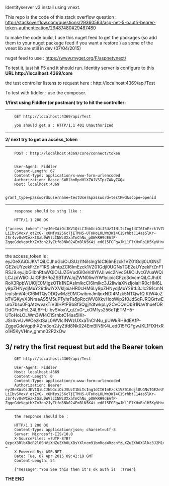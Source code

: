 Identityserver v3 install using vnext.

This repo is the code of this stack overflow question : 
http://stackoverflow.com/questions/29360563/asp-net-5-oauth-bearer-token-authentication/29487480#29487480

to make the code build, I use this nuget feed to get the packages (so add them to your nuget package feed if you want a restore ) as some of the vnext lib are still in dev (07/04/2015)

nuget feed to use : https://www.myget.org/F/aspnetvnext/

To test it, just hit F5 and it should run. Identity server is configure to this **URL  http://localhost:4369/core**

the test controller listens to request here : http://localhost:4369/api/Test

To test with fiddler : use the composer.

**1/first using Fiddler (or postman) try to hit the controller:**


------------------------------------------------------------------

		GET http://localhost:4369/api/Test

		you should get a : HTTP/1.1 401 Unauthorized

				
------------------------------------------------------------------

**2/ next try to get an access_token**

------------------------------------------------------------------

		POST : http://localhost:4369/core/connect/token


		User-Agent: Fiddler
		Content-Length: 67
		Content-Type: application/x-www-form-urlencoded 
		Authorization: Basic SWRlbnRpdHlXZWJVSTpzZWNyZXQ=
		Host: localhost:4369

		grant_type=password&username=testUser&password=testPwd&scope=openid

------------------------------------------------------------------

		response should be sthg like :
		 
		HTTP/1.1 200 OK
		{"access_token":"eyJ0eXAiOiJKV1QiLCJhbGciOiJSUzI1NiIsIng1dCI6ImEzck1VZ01Gdjl0UGNsTGE2eUYzekFrZnF1RSIsImtpZCI6ImEzck1VZ01Gdjl0UGNsTGE2eUYzekFrZnF1RSJ9.eyJjbGllbnRfaWQiOiJJZGVudGl0eVdlYlVJIiwic2NvcGUiOiJvcGVuaWQiLCJzdWIiOiJJIGFtIHRoZSBTdWJqZWN0IiwiYW1yIjoicGFzc3dvcmQiLCJhdXRoX3RpbWUiOjE0MjgzOTk1NDAsImlkcCI6Imlkc3J2IiwiaXNzIjoiaHR0cHM6Ly9pZHNydjMuY29tIiwiYXVkIjoiaHR0cHM6Ly9pZHNydjMuY29tL3Jlc291cmNlcyIsImV4cCI6MTQyODQwMzE0MCwibmJmIjoxNDI4Mzk5NTQwfQ.KtW4uZbTVGKyvX3NraaAS5M5uPTyhrFa5pRccWV8XkvHooWip2f0JdSqPJRQGrtwEuro7bsu0FqAtzwvaxTiV3lHPtPBb8fSQgjYdtwkpLy2CvCQnObB1NaVthuefORDdGFnsPcL24L6F-LiIbvSVoxV_qtZxG-_xOMfys256cTjETMH5-UToHoLOLWm3WI4C1SrhbtC14as5lKr-JSr4vvUvWCezktSaL0WVlcINWzUXxaTnChNu_pUWkRH9dEAfP-ZggeGdeVgpthXZm3on2JyZtfd8Nk024EmBlN5K4i_ed015FGFgwJKL1FlXHxRo1H5KyVHnv_ghmn02P2xOw","expires_in":3600,"token_type":"Bearer"}

------------------------------------------------------------------

the access_token is : eyJ0eXAiOiJKV1QiLCJhbGciOiJSUzI1NiIsIng1dCI6ImEzck1VZ01Gdjl0UGNsTGE2eUYzekFrZnF1RSIsImtpZCI6ImEzck1VZ01Gdjl0UGNsTGE2eUYzekFrZnF1RSJ9.eyJjbGllbnRfaWQiOiJJZGVudGl0eVdlYlVJIiwic2NvcGUiOiJvcGVuaWQiLCJzdWIiOiJJIGFtIHRoZSBTdWJqZWN0IiwiYW1yIjoicGFzc3dvcmQiLCJhdXRoX3RpbWUiOjE0MjgzOTk1NDAsImlkcCI6Imlkc3J2IiwiaXNzIjoiaHR0cHM6Ly9pZHNydjMuY29tIiwiYXVkIjoiaHR0cHM6Ly9pZHNydjMuY29tL3Jlc291cmNlcyIsImV4cCI6MTQyODQwMzE0MCwibmJmIjoxNDI4Mzk5NTQwfQ.KtW4uZbTVGKyvX3NraaAS5M5uPTyhrFa5pRccWV8XkvHooWip2f0JdSqPJRQGrtwEuro7bsu0FqAtzwvaxTiV3lHPtPBb8fSQgjYdtwkpLy2CvCQnObB1NaVthuefORDdGFnsPcL24L6F-LiIbvSVoxV_qtZxG-_xOMfys256cTjETMH5-UToHoLOLWm3WI4C1SrhbtC14as5lKr-JSr4vvUvWCezktSaL0WVlcINWzUXxaTnChNu_pUWkRH9dEAfP-ZggeGdeVgpthXZm3on2JyZtfd8Nk024EmBlN5K4i_ed015FGFgwJKL1FlXHxRo1H5KyVHnv_ghmn02P2xOw



**3/ retry the first request but add the Bearer token**
------------------------------------------------------------------

		GET http://localhost:4369/api/Test

		User-Agent: Fiddler
		Host: localhost:4369
		Content-Length: 0
		Content-Type: application/x-www-form-urlencoded
		Authorization: Bearer eyJ0eXAiOiJKV1QiLCJhbGciOiJSUzI1NiIsIng1dCI6ImEzck1VZ01Gdjl0UGNsTGE2eUYzekFrZnF1RSIsImtpZCI6ImEzck1VZ01Gdjl0UGNsTGE2eUYzekFrZnF1RSJ9.eyJjbGllbnRfaWQiOiJJZGVudGl0eVdlYlVJIiwic2NvcGUiOiJvcGVuaWQiLCJzdWIiOiJJIGFtIHRoZSBTdWJqZWN0IiwiYW1yIjoicGFzc3dvcmQiLCJhdXRoX3RpbWUiOjE0MjgzOTk1NDAsImlkcCI6Imlkc3J2IiwiaXNzIjoiaHR0cHM6Ly9pZHNydjMuY29tIiwiYXVkIjoiaHR0cHM6Ly9pZHNydjMuY29tL3Jlc291cmNlcyIsImV4cCI6MTQyODQwMzE0MCwibmJmIjoxNDI4Mzk5NTQwfQ.KtW4uZbTVGKyvX3NraaAS5M5uPTyhrFa5pRccWV8XkvHooWip2f0JdSqPJRQGrtwEuro7bsu0FqAtzwvaxTiV3lHPtPBb8fSQgjYdtwkpLy2CvCQnObB1NaVthuefORDdGFnsPcL24L6F-LiIbvSVoxV_qtZxG-_xOMfys256cTjETMH5-UToHoLOLWm3WI4C1SrhbtC14as5lKr-JSr4vvUvWCezktSaL0WVlcINWzUXxaTnChNu_pUWkRH9dEAfP-ZggeGdeVgpthXZm3on2JyZtfd8Nk024EmBlN5K4i_ed015FGFgwJKL1FlXHxRo1H5KyVHnv_ghmn02P2xOw


------------------------------------------------------------------

		the response should be :

		HTTP/1.1 200 OK
		Content-Type: application/json; charset=utf-8
		Server: Microsoft-IIS/10.0
		X-SourceFiles: =?UTF-8?B?QzpcX3RlbXBcR2l0SHViXHZuZXh0LXBsYXlncm91bmRcaWRzcnYzLXZuZXh0XGlkc3J2M1xzcmNcaWRzcnYzXHd3d3Jvb3RcYXBpXFRlc3Q=?=
		X-Powered-By: ASP.NET
		Date: Tue, 07 Apr 2015 09:42:19 GMT
		Content-Length: 54

		{"message":"You See this then it's ok auth is  :True"}

**THE END**

